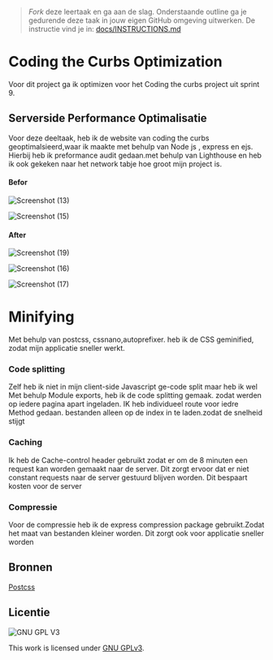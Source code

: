 > _Fork_ deze leertaak en ga aan de slag. Onderstaande outline ga je gedurende deze taak in jouw eigen GitHub omgeving uitwerken. De instructie vind je in: [docs/INSTRUCTIONS.md](docs/INSTRUCTIONS.md)

# Coding the Curbs Optimization


Voor dit project ga ik optimizen voor het Coding the curbs project uit sprint 9.
## Serverside Performance Optimalisatie
Voor deze deeltaak, heb ik de website van coding the curbs geoptimalsieerd,waar ik maakte met behulp van Node js , express en ejs.
Hierbij heb ik preformance audit gedaan.met behulp van Lighthouse en heb ik ook gekeken naar het network tabje hoe groot mijn project is.

#### Befor


![Screenshot (13)](https://user-images.githubusercontent.com/90189815/167798790-41d69567-d503-4598-8548-b86e433972cd.png)

![Screenshot (15)](https://user-images.githubusercontent.com/90189815/167801056-ab2086ba-2e3a-4d16-919c-f19a4d2d3146.png)

#### After


![Screenshot (19)](https://user-images.githubusercontent.com/90189815/167800460-bac09123-948c-4ede-a37e-67395a81bb92.png)

![Screenshot (16)](https://user-images.githubusercontent.com/90189815/167801359-86630282-72a9-42f0-b3f6-b1e11f839985.png)

![Screenshot (17)](https://user-images.githubusercontent.com/90189815/167800770-dceb3351-7ff0-4f72-a2fb-26c161f0e69e.png)


# Minifying
Met behulp van postcss, cssnano,autoprefixer. heb ik de CSS geminified, zodat mijn applicatie sneller werkt.
### Code splitting
  Zelf heb ik niet in mijn client-side Javascript ge-code split maar heb ik wel Met behulp Module exports, heb ik de code  splitting gemaak. zodat werden op iedere pagina apart  ingeladen. IK heb individueel route voor iedre Method gedaan.  bestanden alleen op de index in te laden.zodat de snelheid stijgt
### Caching
Ik heb de Cache-control header gebruikt zodat er om de 8 minuten een request kan worden gemaakt naar de server. Dit zorgt ervoor dat er niet constant requests naar de server gestuurd blijven worden. Dit bespaart kosten voor de server
### Compressie
Voor de compressie heb ik de express compression package gebruikt.Zodat het maat van bestanden kleiner worden. Dit zorgt ook voor applicatie sneller worden


## Bronnen
[Postcss](https://postcss.org/)
## Licentie

![GNU GPL V3](https://www.gnu.org/graphics/gplv3-127x51.png)

This work is licensed under [GNU GPLv3](./LICENSE).
